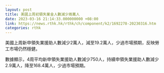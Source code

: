 ```yaml
---
layout: post
title: 美國上周初領失業金人數減少兩萬人
date: 2023-03-16 21:14:33.000000000 +08:00
link: https://news.rthk.hk/rthk/ch/component/k2/1692278-20230316.htm
categories: rthk
---
```


美國上周新申領失業援助人數減少2萬人，減至19.2萬人，少過市場預期，反映勞工市場仍然穩健。

數據顯示，4周平均新申領失業援助人數減少750人，持續申領失業援助人數減少2.9萬人，降至168.4萬人，少過市場預期。
